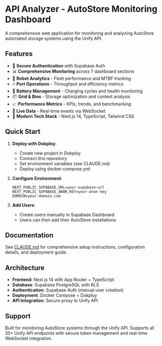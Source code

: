 # API Analyzer - AutoStore Monitoring Dashboard

A comprehensive web application for monitoring and analyzing AutoStore automated storage systems using the Unify API.

## Features

- 🔐 **Secure Authentication** with Supabase Auth
- 📊 **Comprehensive Monitoring** across 7 dashboard sections
- 🤖 **Robot Analytics** - Fleet performance and MTBF tracking
- ⚡ **Port Operations** - Throughput and efficiency metrics
- 🔋 **Battery Management** - Charging cycles and health monitoring
- 📦 **Grid & Bins** - Storage optimization and content analysis
- 📈 **Performance Metrics** - KPIs, trends, and benchmarking
- 🔴 **Live Data** - Real-time events via WebSocket
- 🚀 **Modern Tech Stack** - Next.js 14, TypeScript, Tailwind CSS

## Quick Start

1. **Deploy with Dokploy**:
   - Create new project in Dokploy
   - Connect this repository
   - Set environment variables (see CLAUDE.md)
   - Deploy using docker-compose.yml

2. **Configure Environment**:
   ```env
   NEXT_PUBLIC_SUPABASE_URL=your-supabase-url
   NEXT_PUBLIC_SUPABASE_ANON_KEY=your-anon-key
   DOMAIN=your-domain.com
   ```

3. **Add Users**:
   - Create users manually in Supabase Dashboard
   - Users can then add their AutoStore installations

## Documentation

See [CLAUDE.md](./CLAUDE.md) for comprehensive setup instructions, configuration details, and deployment guide.

## Architecture

- **Frontend**: Next.js 14 with App Router + TypeScript
- **Database**: Supabase PostgreSQL with RLS
- **Authentication**: Supabase Auth (manual user creation)
- **Deployment**: Docker Compose + Dokploy
- **API Integration**: Secure proxy to Unify API

## Support

Built for monitoring AutoStore systems through the Unify API. Supports all 35+ Unify API endpoints with secure token management and real-time WebSocket integration.